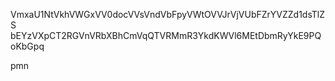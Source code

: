 VmxaU1NtVkhVWGxVV0docVVsVndVbFpyVWtOVVJrVjVUbFZrYVZZd1dsTlZS
bEYzVXpCT2RGVnVRbXBhCmVqQTVRMmR3YkdKWVl6MEtDbmRyYkE9PQoKbGpq

pmn